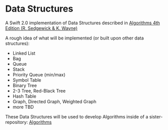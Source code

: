# Data Structures
A Swift 2.0 implementation of Data Structures described in [Algorithms 4th Edition (R. Sedgewick &amp; K. Wayne)](http://algs4.cs.princeton.edu/home/)

A rough idea of what will be implemented (or built upon other data structures):
- Linked List
- Bag
- Queue
- Stack
- Priority Queue (min/max)
- Symbol Table
- Binary Tree
- 2-3 Tree, Red-Black Tree
- Hash Table
- Graph, Directed Graph, Weighted Graph
- more TBD

These Data Structures will be used to develop Algorithms inside of a sister-repository: [Algorithms](https://github.com/webstersx/Algorithms)
